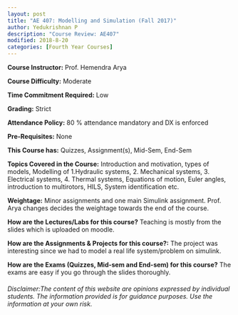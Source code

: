 ```yaml
---
layout: post
title: "AE 407: Modelling and Simulation (Fall 2017)"
author: Yedukrishnan P
description: "Course Review: AE407"
modified: 2018-8-20
categories: [Fourth Year Courses]
---
```


**Course Instructor:** Prof. Hemendra Arya

**Course Difficulty:** Moderate

**Time Commitment Required:** Low

**Grading:** Strict

**Attendance Policy:** 80 % attendance mandatory and DX is enforced

**Pre-Requisites:** None

**This Course has:** Quizzes, Assignment(s), Mid-Sem, End-Sem

**Topics Covered in the Course:**
Introduction and motivation, types of models, Modelling of 1.Hydraulic systems, 2. Mechanical systems, 3. Electrical systems, 4. Thermal systems, Equations of motion, Euler angles, introduction to multirotors, HILS, System identification etc.

**Weightage:**
Minor assignments and one main Simulink assignment. Prof. Arya changes decides the weightage towards the end of the course.

**How are the Lectures/Labs for this course?**
Teaching is mostly from the slides which is uploaded on moodle.

**How are the Assignments & Projects for this course?:**
The project was interesting since we had to model a real life system/problem on simulink.

**How are the Exams (Quizzes, Mid-sem and End-sem) for this course?**
The exams are easy if you go through the slides thoroughly. 

###### Disclaimer:The content of this website are opinions expressed by individual students. The information provided is for guidance purposes. Use the information at your own risk.